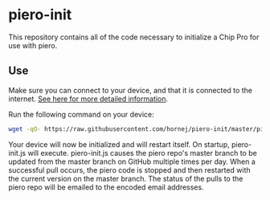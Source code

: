 # piero-init

This repository contains all of the code necessary to initialize a Chip Pro for use with piero.

## Use

Make sure you can connect to your device, and that it is connected to the internet. [See here for more detailed information](https://docs.getchip.com/chip_pro.html#connect-and-control).

Run the following command on your device:

```bash
wget -qO- https://raw.githubusercontent.com/hornej/piero-init/master/piero-init.sh | bash
```

Your device will now be initialized and will restart itself. On startup, piero-init.js will execute.
piero-init.js causes the piero repo's master branch to be updated from the master branch on GitHub multiple times per day.
When a successful pull occurs, the piero code is stopped and then restarted with the current version on the master branch.
The status of the pulls to the piero repo will be emailed to the encoded email addresses.
